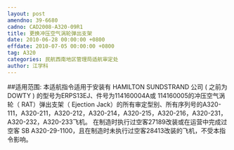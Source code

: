 ```yaml
---
layout: post
amendno: 39-6680
cadno: CAD2008-A320-09R1
title: 更换冲压空气涡轮弹出支架
date: 2010-06-28 00:00:00 +0800
effdate: 2010-07-05 00:00:00 +0800
tag: A320
categories: 民航西南地区管理局适航审定处
author: 江学科
---
```


##适用范围:
本适航指令适用于安装有 HAMILTON SUNDSTRAND 公司 ( 之前为DOWTY ) 的型号为ERPS13EJ、件号为114160004A或 114160005的冲压空气涡轮（ RAT）弹出支架（ Ejection Jack）的所有审定型别、所有序列号的A320-111，A320-211，A320-212，A320-214，A320-215，A320-216，A320-231，A320-232，A320-233飞机。
在制造时执行过空客27189改装或在运营中完成过空客 SB A320-29-1100，且在制造时未执行过空客28413改装的飞机，不受本指令影响。


